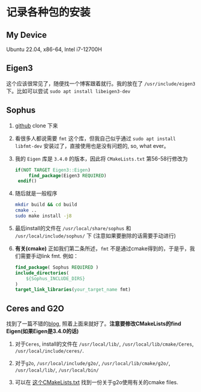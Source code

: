 # 记录各种包的安装

## My Device

Ubuntu 22.04, x86-64, Intel i7-12700H

## Eigen3

这个应该很常见了，随便找一个博客跟着就行。我的放在了 `/usr/include/eigen3` 下。比如可以尝试 `sudo apt install libeigen3-dev`

## Sophus

1. [github](https://github.com/strasdat/Sophus) clone 下来
   
2. 看很多人都说需要 `fmt` 这个库，但我自己似乎通过 `sudo apt install libfmt-dev` 安装过了，直接使用也是没有问题的, so, what ever。
   
3. 我的 `Eigen` 库是 `3.4.0` 的版本，因此将 `CMakeLists.txt` 第56-58行修改为
   ```cmake
   if(NOT TARGET Eigen3::Eigen)
        find_package(Eigen3 REQUIRED)
    endif()
   ```

4. 随后就是一般程序
   ```bash
   mkdir build && cd build
   cmake ..
   sudo make install -j8
   ```

5. 最后install的文件在 `/usr/local/share/sophus` 和 `/usr/local/include/sophus/` 下 (注意如果要删除的话需要手动进行)

6. **有关(cmake)** 正如我们第二条所述，`fmt` 不是通过cmake得到的，于是乎，我们需要手动link fmt. 例如：
   ```cmake
   find_package( Sophus REQUIRED )
   include_directories( 
       ${Sophus_INCLUDE_DIRS}
   )
   target_link_libraries(your_target_name fmt)
   ```

## Ceres and G2O

找到了一篇不错的[blog](https://blog.csdn.net/weixin_53660567/article/details/120295824), 照着上面来就好了。**注意要修改CMakeLists的find Eigen(如果Eigen是3.4.0的话)**

1. 对于`Ceres`, install的文件在 `/usr/local/lib/`, `/usr/local/lib/cmake/Ceres`, `/usr/local/include/ceres/`.
   
2. 对于`g2o`,  `/usr/local/include/g2o/`, `/usr/local/lib/cmake/g2o/`, `/usr/local/lib/`, `/usr/local/bin/`

3. 可以在 [这个CMakeLists.txt](../pose-graph/project/g2o-optimize/CMakeLists.txt) 找到一份关于g2o使用有关的cmake files.